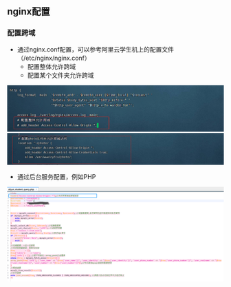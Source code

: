 ## nginx配置

### 配置跨域

- 通过nginx.conf配置，可以参考阿里云学生机上的配置文件（/etc/nginx/nginx.conf）
  - 配置整体允许跨域
  - 配置某个文件夹允许跨域
<img src="photo/md0.2_photo1.png" />
<img src="photo/md0.2_photo2.png" />

- 通过后台服务配置，例如PHP

<img src="photo/md0.2_photo3.png" />

